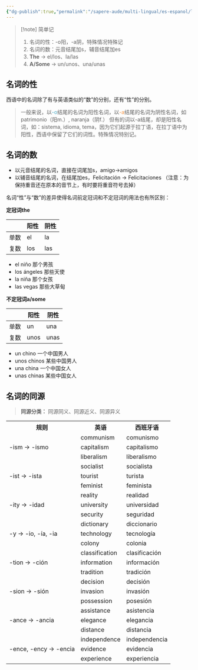 ```yaml
---
{"dg-publish":true,"permalink":"/sapere-aude/multi-lingual/es-espanol/leccion-2/","dgPassFrontmatter":true}
---
```



>[!note] 简单记
>1. 名词的性：-o阳，-a阴，特殊情况特殊记
>2. 名词的数：元音结尾加s，辅音结尾加es
>3. **The** → el/los、la/las
>4. **A/Some** → un/unos、una/unas

## 名词的性

西语中的名词除了有与英语类似的“数”的分别，还有“性”的分别。

> 一般来说，以<font color="#4bacc6">-o</font>结尾的名词为阳性名词，以<font color="#f79646">-a</font>结尾的名词为阴性名词，如patrimonio（阳m.）, naranja（阴f.）
> 但有的词以-a结尾，却是阳性名词，如：sistema, idioma, tema，因为它们起源于拉丁语，在拉丁语中为阳性，西语中保留了它们的词性。特殊情况特别记。

## 名词的数

- 以元音结尾的名词，直接在词尾加s，amigo→amigos
- 以辅音结尾的名词，在结尾加es，Felicitación → Felicitaciones （注意：为保持重音还在原本的音节上，有时要将重音符号去掉）

名词“性”与“数”的差异使得名词前定冠词和不定冠词的用法也有所区别：

**定冠词the**

|      | 阳性 | 阴性 |
| ---- | ---- | ---- |
| 单数 |   el   |  la    |
| 复数     |  los    |  las    |

- el niño 那个男孩
- los ángeles 那些天使
- la niña 那个女孩
- las vegas 那些大草甸

**不定冠词a/some**

|     | 阳性   | 阴性   |
| --- | ---- | ---- |
| 单数  | un   | una  |
| 复数  | unos | unas |
- un chino 一个中国男人
- unos chinos 某些中国男人
- una china 一个中国女人
- unas chinas 某些中国女人

## 名词的同源

> **同源分类：** 同源同义、同源近义、同源异义

<table>
  <tr>
    <th>规则</th>
    <th>英语</th>
    <th>西班牙语</th>
  </tr>
  <tr>
    <td rowspan="3">-ism → -ismo</td>
    <td>communism</td>
    <td>comunismo</td>
  </tr>
  <tr>
    <td>capitalism</td>
    <td>capitalismo</td>
  </tr>
  <tr>
    <td>liberalism</td>
    <td>liberalismo</td>
  </tr>
  <tr>
    <td rowspan="3">-ist → -ista</td>
    <td>socialist</td>
    <td>socialista</td>
  </tr>
  <tr>
    <td>tourist</td>
    <td>turista</td>
  </tr>
  <tr>
    <td>feminist</td>
    <td>feminista</td>
  </tr>
  <tr>
    <td rowspan="3">-ity → -idad</td>
    <td>reality</td>
    <td>realidad</td>
  </tr>
  <tr>
    <td>university</td>
    <td>universidad</td>
  </tr>
  <tr>
    <td>security</td>
    <td>seguridad</td>
  </tr>
  <tr>
    <td rowspan="3">-y → -io, -ía, -ia</td>
    <td>dictionary</td>
    <td>diccionario</td>
  </tr>
  <tr>
    <td>technology</td>
    <td>tecnología</td>
  </tr>
  <tr>
    <td>colony</td>
    <td>colonia</td>
  </tr>
  <tr>
    <td rowspan="3">-tion → -ción</td>
    <td>classification</td>
    <td>clasificación</td>
  </tr>
  <tr>
    <td>information</td>
    <td>información</td>
  </tr>
  <tr>
    <td>tradition</td>
    <td>tradición</td>
  </tr>
  <tr>
    <td rowspan="3">-sion → -sión</td>
    <td>decision</td>
    <td>decisión</td>
  </tr>
  <tr>
    <td>invasion</td>
    <td>invasión</td>
  </tr>
  <tr>
    <td>possession</td>
    <td>posesión</td>
  </tr>
  <tr>
    <td rowspan="3">-ance → -ancia</td>
    <td>assistance</td>
    <td>asistencia</td>
  </tr>
  <tr>
    <td>elegance</td>
    <td>elegancia</td>
  </tr>
  <tr>
    <td>distance</td>
    <td>distancia</td>
  </tr>
  <tr>
    <td rowspan="3">-ence, -ency → -encia</td>
    <td>independence</td>
    <td>independencia</td>
  </tr>
  <tr>
    <td>evidence</td>
    <td>evidencia</td>
  </tr>
  <tr>
    <td>experience</td>
    <td>experiencia</td>
  </tr>
</table>

